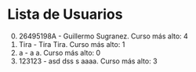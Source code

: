 # Lista de Usuarios

0. 26495198A - Guillermo Sugranez. Curso más alto: 4
1. Tira - Tira Tira. Curso más alto: 1
2. a - a a. Curso más alto: 0
3. 123123 - asd dss s aaaa. Curso más alto: 3